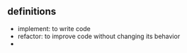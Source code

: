 ## definitions

- implement: to write code
- refactor: to improve code without changing its behavior
-

